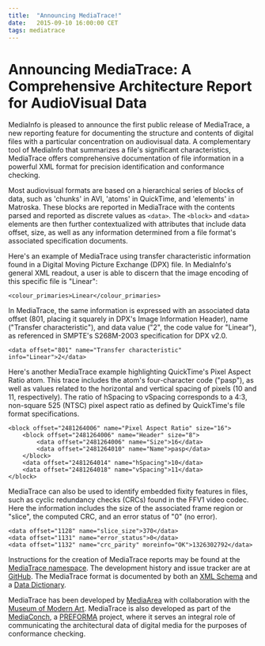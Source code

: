 ```yaml
---
title:  "Announcing MediaTrace!"
date:   2015-09-10 16:00:00 CET
tags: mediatrace
---
```


# Announcing MediaTrace: A Comprehensive Architecture Report for AudioVisual Data

MediaInfo is pleased to announce the first public release of MediaTrace, a new reporting feature for documenting the structure and contents of digital files with a particular concentration on audiovisual data. A complementary tool of MediaInfo that summarizes a file's significant characteristics, MediaTrace offers comprehensive documentation of file information in a powerful XML format for precision identification and conformance checking.

Most audiovisual formats are based on a hierarchical series of blocks of data, such as 'chunks' in AVI, 'atoms' in QuickTime, and 'elements' in Matroska. These blocks are reported in MediaTrace with the contents parsed and reported as discrete values as `<data>`. The `<block>` and `<data>` elements are then further contextualized with attributes that include data offset, size, as well as any information determined from a file format's associated specification documents.

Here's an example of MediaTrace using transfer characteristic information found in a Digital Moving Picture Exchange (DPX) file. In MediaInfo's general XML readout, a user is able to discern that the image encoding of this specific file is "Linear":

```
<colour_primaries>Linear</colour_primaries>
```

In MediaTrace, the same information is expressed with an associated data offset (801, placing it squarely in DPX's Image Information Header), name ("Transfer characteristic"), and data value ("2", the code value for "Linear"), as referenced in SMPTE's S268M-2003 specification for DPX v2.0.

```
<data offset="801" name="Transfer characteristic" info="Linear">2</data>
```

Here's another MediaTrace example highlighting QuickTime's Pixel Aspect Ratio atom. This trace includes the atom's four-character code ("pasp"), as well as values related to the horizontal and vertical spacing of pixels (10 and 11, respectively). The ratio of hSpacing to vSpacing corresponds to a 4:3, non-square 525 (NTSC) pixel aspect ratio as defined by QuickTime's file format specifications.

```
<block offset="2481264006" name="Pixel Aspect Ratio" size="16">
    <block offset="2481264006" name="Header" size="8">
        <data offset="2481264006" name="Size">16</data>
        <data offset="2481264010" name="Name">pasp</data>
    </block>
    <data offset="2481264014" name="hSpacing">10</data>
    <data offset="2481264018" name="vSpacing">11</data>
</block>
```

MediaTrace can also be used to identify embedded fixity features in files, such as cyclic redundancy checks (CRCs) found in the FFV1 video codec. Here the information includes the size of the associated frame region or "slice", the computed CRC, and an error status of "0" (no error).

```
<data offset="1128" name="slice_size">370</data>
<data offset="1131" name="error_status">0</data>
<data offset="1132" name="crc_parity" moreinfo="OK">1326302792</data>
```

Instructions for the creation of MediaTrace reports may be found at the [MediaTrace namespace](https://mediaarea.net/mediatrace/). The development history and issue tracker are at [GitHub](https://github.com/MediaArea/MediaTrace). The MediaTrace format is documented by both an [XML Schema](https://mediaarea.net/mediatrace/mediatrace.xsd) and a [Data Dictionary](https://github.com/MediaArea/MediaTrace/blob/master/DataDictionary.md).

MediaTrace has been developed by [MediaArea](https://mediaarea.net) with collaboration with the [Museum of Modern Art](https://www.moma.org). MediaTrace is also developed as part of the [MediaConch](https://mediaarea.net/MediaConch/), a [PREFORMA](http://preforma-project.eu/) project, where it serves an integral role of communicating the architectural data of digital media for the purposes of conformance checking.
